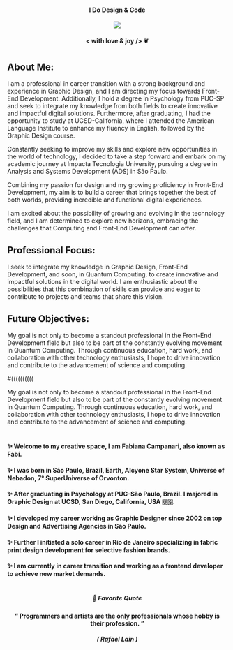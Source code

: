 
#### <p align="center">  I Do Design & Code  </p> 

<p align="center">
<img src="https://github.com/FabianaCampanari/FabianaCampanari/assets/113218619/eccdc4d9-94cb-494b-9c36-dc02669eb09b"/> 


#### <p align="center">  < with love & joy /> ❦

#

## About Me:

I am a professional in career transition with a strong background and experience in Graphic Design, and I am directing my focus towards Front-End Development. Additionally, I hold a degree in Psychology from PUC-SP and seek to integrate my knowledge from both fields to create innovative and impactful digital solutions. Furthermore, after graduating, I had the opportunity to study at UCSD-California, where I attended the American Language Institute to enhance my fluency in English, followed by the Graphic Design course.

Constantly seeking to improve my skills and explore new opportunities in the world of technology, I decided to take a step forward and embark on my academic journey at Impacta Tecnologia University, pursuing a degree in Analysis and Systems Development (ADS) in São Paulo.

Combining my passion for design and my growing proficiency in Front-End Development, my aim is to build a career that brings together the best of both worlds, providing incredible and functional digital experiences.

I am excited about the possibility of growing and evolving in the technology field, and I am determined to explore new horizons, embracing the challenges that Computing and Front-End Development can offer.

## Professional Focus:

I seek to integrate my knowledge in Graphic Design, Front-End Development, and soon, in Quantum Computing, to create innovative and impactful solutions in the digital world. I am enthusiastic about the possibilities that this combination of skills can provide and eager to contribute to projects and teams that share this vision.

## Future Objectives:

My goal is not only to become a standout professional in the Front-End Development field but also to be part of the constantly evolving movement in Quantum Computing. Through continuous education, hard work, and collaboration with other technology enthusiasts, I hope to drive innovation and contribute to the advancement of science and computing.

#((((((((((



My goal is not only to become a standout professional in the Front-End Development field but also to be part of the constantly evolving movement in Quantum Computing. Through continuous education, hard work, and collaboration with other technology enthusiasts, I hope to drive innovation and contribute to the advancement of science and computing.







#

####  ✨  Welcome to my creative space, I am Fabiana Campanari, also known as Fabí. 

####  ✨  I was born in São Paulo, Brazil, Earth, Alcyone Star System, Universe of Nebadon, 7° SuperUniverse of Orvonton.

####  ✨  After graduating in Psychology at PUC-São Paulo, Brazil. I majored in Graphic Design at UCSD, San Diego, California, USA 🇺🇸. </p>

#### ✨ I developed my career working as Graphic Designer since 2002 on top Design and Advertising Agencies in São Paulo. </p>

#### ✨ Further I initiated a solo career in Rio de Janeiro specializing in fabric print design development for selective fashion brands. </p>

####  ✨ I am currently in career transition and working as a frontend developer to achieve new market demands.

#

##### <p align="center">  🌟 Favorite Quote </p>  
 
#### <p align="center"> “ Programmers and artists are the only professionals whose hobby is their profession. ” </p>

##### <p align="center"> ( Rafael Lain ) </p>









 
 
